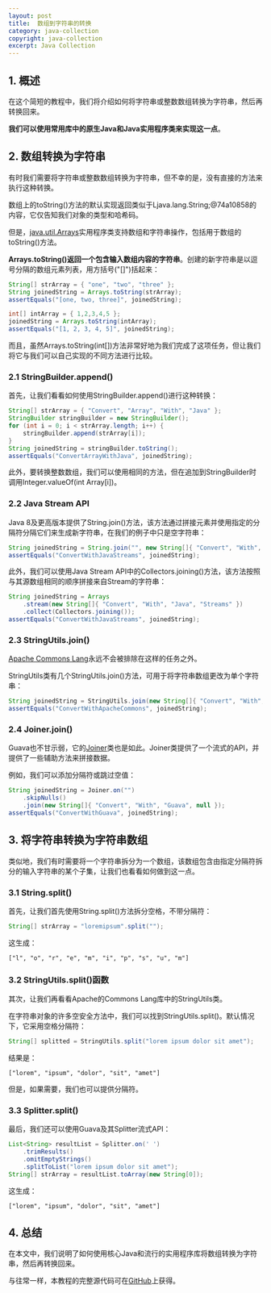 ```yaml
---
layout: post
title:  数组到字符串的转换
category: java-collection
copyright: java-collection
excerpt: Java Collection
---
```


## 1. 概述

在这个简短的教程中，我们将介绍如何将字符串或整数数组转换为字符串，然后再转换回来。

**我们可以使用常用库中的原生Java和Java实用程序类来实现这一点**。

## 2. 数组转换为字符串

有时我们需要将字符串或整数数组转换为字符串，但不幸的是，没有直接的方法来执行这种转换。

数组上的toString()方法的默认实现返回类似于Ljava.lang.String;@74a10858的内容，它仅告知我们对象的类型和哈希码。

但是，[java.util.Arrays](https://www.baeldung.com/java-util-arrays)实用程序类支持数组和字符串操作，包括用于数组的toString()方法。

**Arrays.toString()返回一个包含输入数组内容的字符串**。创建的新字符串是以逗号分隔的数组元素列表，用方括号("[]")括起来：

```java
String[] strArray = { "one", "two", "three" };
String joinedString = Arrays.toString(strArray);
assertEquals("[one, two, three]", joinedString);
```

```java
int[] intArray = { 1,2,3,4,5 }; 
joinedString = Arrays.toString(intArray);
assertEquals("[1, 2, 3, 4, 5]", joinedString);
```

而且，虽然Arrays.toString(int[])方法非常好地为我们完成了这项任务，但让我们将它与我们可以自己实现的不同方法进行比较。

### 2.1 StringBuilder.append()

首先，让我们看看如何使用StringBuilder.append()进行这种转换：

```java
String[] strArray = { "Convert", "Array", "With", "Java" };
StringBuilder stringBuilder = new StringBuilder();
for (int i = 0; i < strArray.length; i++) {
    stringBuilder.append(strArray[i]);
}
String joinedString = stringBuilder.toString();
assertEquals("ConvertArrayWithJava", joinedString);
```

此外，要转换整数数组，我们可以使用相同的方法，但在追加到StringBuilder时调用Integer.valueOf(int Array\[i])。

### 2.2 Java Stream API

Java 8及更高版本提供了String.join()方法，该方法通过拼接元素并使用指定的分隔符分隔它们来生成新字符串，在我们的例子中只是空字符串：

```java
String joinedString = String.join("", new String[]{ "Convert", "With", "Java", "Streams" });
assertEquals("ConvertWithJavaStreams", joinedString);
```

此外，我们可以使用Java Stream API中的Collectors.joining()方法，该方法按照与其源数组相同的顺序拼接来自Stream的字符串：

```java
String joinedString = Arrays
    .stream(new String[]{ "Convert", "With", "Java", "Streams" })
    .collect(Collectors.joining());
assertEquals("ConvertWithJavaStreams", joinedString);
```

### 2.3 StringUtils.join()

[Apache Commons Lang](https://www.baeldung.com/java-commons-lang-3)永远不会被排除在这样的任务之外。

StringUtils类有几个StringUtils.join()方法，可用于将字符串数组更改为单个字符串：

```java
String joinedString = StringUtils.join(new String[]{ "Convert", "With", "Apache", "Commons" });
assertEquals("ConvertWithApacheCommons", joinedString);
```

### 2.4 Joiner.join()

Guava也不甘示弱，它的[Joiner](https://www.baeldung.com/guava-joiner-and-splitter-tutorial)类也是如此。Joiner类提供了一个流式的API，并提供了一些辅助方法来拼接数据。

例如，我们可以添加分隔符或跳过空值：

```java
String joinedString = Joiner.on("")
    .skipNulls()
    .join(new String[]{ "Convert", "With", "Guava", null });
assertEquals("ConvertWithGuava", joinedString);
```

## 3. 将字符串转换为字符串数组

类似地，我们有时需要将一个字符串拆分为一个数组，该数组包含由指定分隔符拆分的输入字符串的某个子集，让我们也看看如何做到这一点。

### 3.1 String.split()

首先，让我们首先使用String.split()方法拆分空格，不带分隔符：

```java
String[] strArray = "loremipsum".split("");
```

这生成：

```text
["l", "o", "r", "e", "m", "i", "p", "s", "u", "m"]
```

### 3.2 StringUtils.split()函数

其次，让我们再看看Apache的Commons Lang库中的StringUtils类。

在字符串对象的许多空安全方法中，我们可以找到StringUtils.split()。默认情况下，它采用空格分隔符：

```java
String[] splitted = StringUtils.split("lorem ipsum dolor sit amet");
```

结果是：

```text
["lorem", "ipsum", "dolor", "sit", "amet"]
```

但是，如果需要，我们也可以提供分隔符。

### 3.3 Splitter.split()

最后，我们还可以使用Guava及其Splitter流式API：

```java
List<String> resultList = Splitter.on(' ')
    .trimResults()
    .omitEmptyStrings()
    .splitToList("lorem ipsum dolor sit amet");   
String[] strArray = resultList.toArray(new String[0]);
```

这生成：

```text
["lorem", "ipsum", "dolor", "sit", "amet"]
```

## 4. 总结

在本文中，我们说明了如何使用核心Java和流行的实用程序库将数组转换为字符串，然后再转换回来。

与往常一样，本教程的完整源代码可在[GitHub](https://github.com/tuyucheng7/taketoday-tutorial4j/tree/master/java-core-modules/java-collections-conversions-2)上获得。